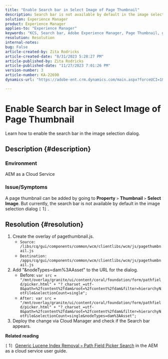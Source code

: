 ```yaml
---
title: "Enable Search bar in Select Image of Page Thumbnail"
description: Search bar is not available by default in the image selection dialog.
solution: Experience Manager
product: Experience Manager
applies-to: "Experience Manager"
keywords: "KCS, Search bar, Adobe Experience Manager, Page Thumbnail, generic lucene index"
resolution: Resolution
internal-notes: 
bug: False
article-created-by: Zita Rodricks
article-created-date: "8/31/2023 5:28:27 PM"
article-published-by: Zita Rodricks
article-published-date: "11/27/2023 7:01:26 PM"
version-number: 3
article-number: KA-22690
dynamics-url: "https://adobe-ent.crm.dynamics.com/main.aspx?forceUCI=1&pagetype=entityrecord&etn=knowledgearticle&id=ec0c2ac5-2348-ee11-be6d-6045bd0061cb"

---
```

# Enable Search bar in Select Image of Page Thumbnail


Learn how to enable the search bar in the image selection dialog.

## Description {#description}


### Environment

AEM as a Cloud Service

### Issue/Symptoms

A page thumbnail can be added by going to <b>Property</b> `>`  <b>Thumbnail</b> `>`  <b>Select Image</b>. But currently, the search bar is not available by default in the image selection dialog `[` 1`]` .






## Resolution {#resolution}


1. Create the overlay of pagethumbnail.js.
    - `Source: /libs/cq/gui/components/common/wcm/clientlibs/wcm/js/pagethumbnail.js`
    - `Destination: /apps/cq/gui/components/common/wcm/clientlibs/wcm/js/pagethumbnail.js`
2. Add "&nodeTypes=dam%3AAsset" to the URL for the dialog.
    - Before: `var src = "/mnt/overlay/granite/ui/content/coral/foundation/form/pathfield/picker.html" + "?_charset_=utf-8&path=%2fcontent%2fdam&root=%2fcontent%2fdam&filter=hierarchyNotFile&selectionCount=single";`
    - `After: var src = "/mnt/overlay/granite/ui/content/coral/foundation/form/pathfield/picker.html" + "?_charset_=utf-8&path=%2fcontent%2fdam&root=%2fcontent%2fdam&filter=hierarchyNotFile&selectionCount=single&nodeTypes=dam%3AAsset";`
3. Deploy the change via Cloud Manager and check if the Search bar appears.




<b>Related reading</b>

`[` 1`]`  [Generic Lucene Index Removal `>`  Path Field Picker Search](https://experienceleague.adobe.com/docs/experience-manager-cloud-service/content/operations/removal-generic-lucene-index.html?lang=en#author-instance) in the AEM as a cloud service user guide.
